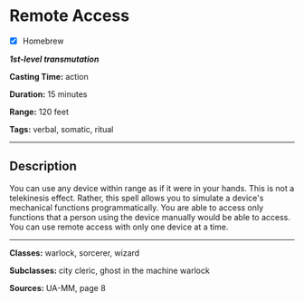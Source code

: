 # Remote Access

- [x] Homebrew

***1st-level transmutation***

**Casting Time:** action

**Duration:** 15 minutes

**Range:** 120 feet

**Tags:** verbal, somatic, ritual

---

## Description
You can use any device within range as if it were in your hands.
This is not a telekinesis effect.
Rather, this spell allows you to simulate a device's mechanical functions programmatically.
You are able to access only functions that a person using the device manually would be able to access.
You can use remote access with only one device at a time.

---

**Classes:** warlock, sorcerer, wizard

**Subclasses:** city cleric, ghost in the machine warlock

**Sources:** UA-MM, page 8

<!-- QA Pass Needed! -->
